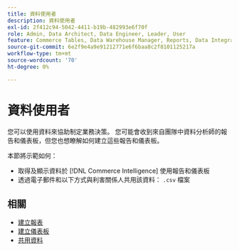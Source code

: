 ```yaml
---
title: 資料使用者
description: 資料使用者
exl-id: 2f412c94-5042-4411-b19b-482993e6f70f
role: Admin, Data Architect, Data Engineer, Leader, User
feature: Commerce Tables, Data Warehouse Manager, Reports, Data Integration
source-git-commit: 6e2f9e4a9e91212771e6f6baa8c2f8101125217a
workflow-type: tm+mt
source-wordcount: '70'
ht-degree: 0%

---
```


# 資料使用者

您可以使用資料來協助制定業務決策。 您可能會收到來自團隊中資料分析師的報告和儀表板，但您也想瞭解如何建立這些報告和儀表板。

本節將示範如何：
* 取得及顯示資料於 [!DNL Commerce Intelligence] 使用報告和儀表板
* 透過電子郵件和以下方式與利害關係人共用該資料： `.csv` 檔案

## 相關

* [建立報表](../mbi/data-user/reports/rpt-fundamentals.md)
* [建立儀表板](../mbi/data-user/dashboards/ess-dashboards.md)
* [共用資料](../mbi/data-user/export-data/share-data.md)

